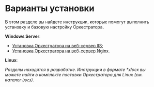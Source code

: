 # Варианты установки

В этом разделе вы найдете инструкции, которые помогут выполнить установку и базовую настройку Оркестратора.

**Windows Server**:

- [Установка Оркестратора на веб-сервер IIS](https://docs.primo-rpa.ru/primo-rpa/orchestrator/quick-installation/iis-web-server);
- [Установка Оркестратора на веб-сервер Nginx](https://docs.primo-rpa.ru/primo-rpa/orchestrator/quick-installation/nginx-web-server).

**Linux**:

*Разделы находятся в разработке. Инструкции в формате \*.docx вы можете найти в комплекте поставки Оркестратора для Linux (см. каталог `Docs`).*
